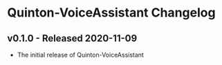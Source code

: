 # Quinton-VoiceAssistant Changelog

## v0.1.0 - Released 2020-11-09

* The initial release of Quinton-VoiceAssistant
